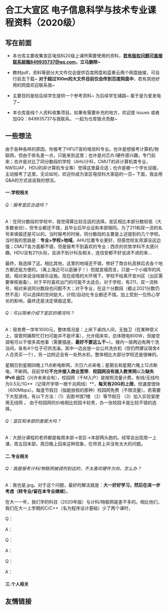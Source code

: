 # 合工大宣区 电子信息科学与技术专业课程资料（2020级）

## 写在前面

- 本仓库主要收集宣区电信科20级上课所需要使用的资料，**若有版权问题可直接联系邮箱849935737@qq.com，立马删除~**

- 
  教材pdf，资料等部分大文件仅会提供百度网盘和蓝奏云两个网盘链接，可自行前去下载~ **对于超过100m的大文件目前仅会传到百度网盘中**，若有其他好用的网盘欢迎联系我~ 

- 主要目的是给后续学生提供一个参考资料~ 为后续学生铺路~ 属于是为爱发电了~

- 本仓库是纯个人资料收集项目。如果有需要补充的地方，欢迎提 issues 或者加QQ：849935737与我联系。 一起为仓库做点贡献~



## 一些想法

由于各种各样的原因，你报考了HFUT宣的电信科专业。也许是想报考计算机/物联网，但由于排名差一点，只能来到这里；也许是对芯片/硬件感兴趣，专门前来；也许是对比了同分数段的学校（AHU计科，CMUT的非计算机类专业，NWSUAF，HDU的非计算机专业等）觉得这里最合适；也许是被一个学长说服，主动报考了这里。无论如何，欢迎你成为宣区电信科大家庭的一员~  下面，我会用Q&A的方式说说我的想法。

#### 一.学校相关

###### Q：报考宣区合适吗？

A：在同分数段的学校中，我觉得算比较合适的选择。宣区相比本部分数较低（大多数省份），但专业都还不错，且毕业后毕业证和本部相同。为了211和双一流的名号来填报还是可以的。当时报考的时候，同分数段的主要是上述提到的几个学校。当时我的思路是：**专业>学校>地域**。AHU位置专业更好，但感觉校友资源没这边强；CMUT各方面都不错，但是报考不到喜欢的专业；西农的优势学科不太感兴趣，HDU没有211头衔，且进不到计科及相关，连信安都不好说进不进的来... 

最终，我选择了这。相比其他，这里的地域还不错，修好了商合杭高铁后去各个地方都还挺方便的。（离上海近可以逛展子！）但就宣城而言，只是一个小城市的风貌，相对来说没啥娱乐设施。现在疫情的大环境下，学校不给离开宣州区（出区需要审核报备），对于平时喜欢出门的可能不太适合。对于学校，有211，双一流称号，相对来说同分数段也问题不大；对于专业，在这个分数段（截止2021分数仍然不高）可以选择的空间挺大，计院/自动化专业都还不错。加上受到一位热心学长的影响，最终还是决定填报这里。



###### Q：可以简单介绍下宣区的情况吗？

A：宿舍费一学年1000元，整体情况是：上床下桌四人间，无独卫（在某种意义上，宿管阿姨帮忙打扫可能并不是坏事），允许搭床帘，总体限电800W，但接空调电可以干很多其他事（需要插座，**最好不要这么干~**）。楼内一层两边有两个洗浴间，各有4个位子可供洗澡。其中一边会放一台公共洗衣机（但仍然建议宿舍4人合资买一个），另一边附近会有一处热水机，整体相比大部分学校还是很棒的。

星期日到星期四晚上11点断电断网，次日六点来电；星期五和星期六晚上12点断电，不断网。目前学校**不允许接入商业宽带**、**校园网没有接入教育网**以及**缺失 IPv6 出口**（兴许未来会有），校园网（千M入户）是按照流量计费。有线/无线均为0.5元/1G**（记得开学带一根千兆网线）**，**每天有20G的上限**，但速度很快（600Mbps）。每逢节假日（指能放假的那种）校园网免费（不限流量）。若需要下大型游戏，有以下方法：（1）去图书馆7楼  （2）等节假日  （3）加入实验室使用无线网 。 由于校园网的价格相比校园卡较贵，办一张校园卡是比较不错的选择。



###### Q：宣区和本部的差距大吗？

A：大部分课程的老师都是每周本部->宣区->本部两头跑的。经常会出现周一上课，周五回本部，周日晚上回来这种现象，在师资上并没有太大的问题。

#### 二.专业相关

###### Q：我是报考计科/物联网被调剂到这的，不太喜欢硬件方向，怎么办？

A：我也是.jpg。对于这个问题，最好的解法就是：**大一好好学习，然后在进一步考虑（转专业/留在本专业继续）**。

在大一一年，我们学的科目（2020年版）与计科/物联网是差不多的。相比他们，我们在大一上学期的C/C++（名为程序设计基础）少了两个课时，

Q：

A：

Q：

A：

Q：

A：

#### 三.个人相关



## 友情链接
